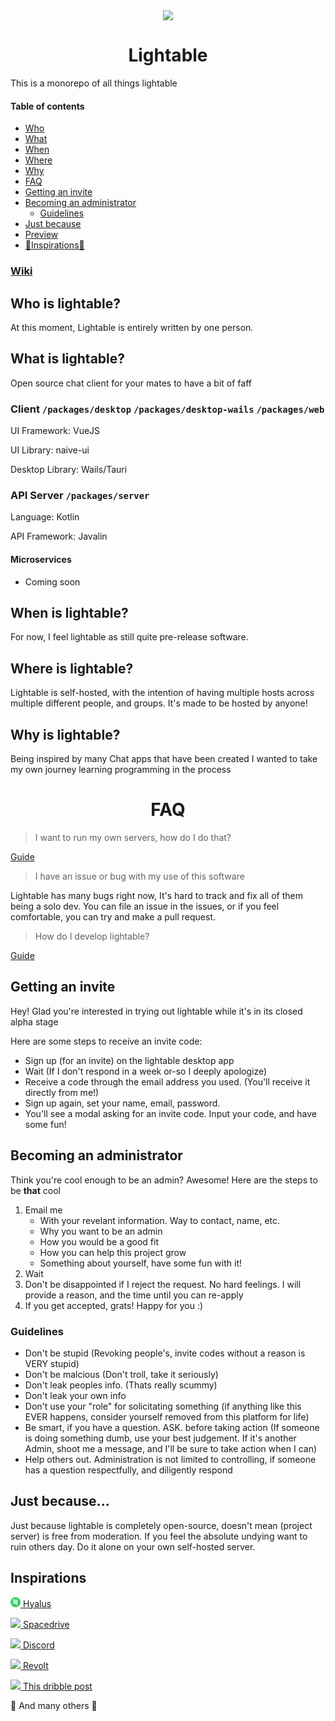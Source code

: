 <p align="center">
<img src="https://github.com/brys0/Lightable/blob/pre-alpha/assets/Lightable-Logo.png?raw=true" height="256" align="center">
</p>

<h1 align="center">Lightable</h1>

This is a monorepo of all things lightable

#### Table of contents
* [Who](https://github.com/brys0/Lightable#who-is-lightable#Who-is-lightable)
* [What](https://github.com/brys0/Lightable#What-is-lightable)
* [When](https://github.com/brys0/Lightable#When-is-lightable)
* [Where](https://github.com/brys0/Lightable#Where-is-lightable)
* [Why](https://github.com/brys0/Lightable#Why-is-lightable)
* [FAQ](https://github.com/brys0/Lightable#faq)
* [Getting an invite](https://github.com/Lightable#Getting-an-invite)
* [Becoming an administrator](https://github.com/brys0/Lightable#becoming-an-administrator)
  - [Guidelines](https://github.com/brys0/Lightable#guidelines)
* [Just because](https://github.com/brys0/Lightable#just-because)
* [Preview]()
* [💖Inspirations💖](https://github.com/brys0/Lightable#Inspirations)
### [Wiki](https://github.com/brys0/Lightable/wiki)

## Who is lightable?

At this moment, Lightable is entirely written by one person.

## What is lightable?

Open source chat client for your mates to have a bit of faff

### Client `/packages/desktop` `/packages/desktop-wails` `/packages/web`

UI Framework: VueJS

UI Library: naive-ui

Desktop Library: Wails/Tauri

### API Server `/packages/server`

Language: Kotlin

API Framework: Javalin

#### Microservices

* Coming soon

## When is lightable?

For now, I feel lightable as still quite pre-release software.

## Where is lightable?

Lightable is self-hosted, with the intention of having multiple hosts across multiple different people, and groups. It's made to be hosted by anyone!

## Why is lightable?

Being inspired by many Chat apps that have been created I wanted to take my own journey learning programming in the process

<h1 align="center">FAQ</h1>

> I want to run my own servers, how do I do that?

[Guide](https://github.com/brys0/Lightable/wiki/Selfhost)

> I have an issue or bug with my use of this software

Lightable has many bugs right now, It's hard to track and fix all of them being a solo dev. 
You can file an issue in the issues, or if you feel comfortable, you can try and make a pull request.

> How do I develop lightable?

[Guide](https://github.com/brys0/Lightable/wiki/Development)

## Getting an invite 

Hey! Glad you're interested in trying out lightable while it's in its closed alpha stage

Here are some steps to receive an invite code:

* Sign up (for an invite) on the lightable desktop app
* Wait (If I don't respond in a week or-so I deeply apologize) 
* Receive a code through the email address you used. (You'll receive it directly from me!)
* Sign up again, set your name, email, password. 
* You'll see a modal asking for an invite code. Input your code, and have some fun!

## Becoming an administrator

Think you're cool enough to be an admin? Awesome! 
Here are the steps to be **that** cool 

1. Email me 
    - With your revelant information. Way to contact, name, etc.
    - Why you want to be an admin
    - How you would be a good fit
    - How you can help this project grow
    - Something about yourself, have some fun with it!
2. Wait
3. Don't be disappointed if I reject the request. No hard feelings. I will provide a reason, and the time until you can re-apply
4. If you get accepted, grats! Happy for you :)

### Guidelines

* Don't be stupid (Revoking people's, invite codes without a reason is VERY stupid)
* Don't be malcious (Don't troll, take it seriously)
* Don't leak peoples info. (Thats really scummy)
* Don't leak your own info 
* Don't use your "role" for solicitating something (if anything like this EVER happens, consider yourself removed from this platform for life)
* Be smart, if you have a question. ASK. before taking action (If someone is doing something dumb, use your best judgement. If it's another Admin, shoot me a message, and I'll be sure to take action when I can)
* Help others out. Administration is not limited to controlling, if someone has a question respectfully, and diligently respond

## Just because...

Just because lightable is completely open-source, doesn't mean (project server) is free from moderation. If you feel the absolute undying want to ruin others day. Do it alone on your own self-hosted server. 
## Inspirations

<a href="https://hyalus.app/" target="_blank">
  <p>
    <img src="https://raw.githubusercontent.com/atriplex-co/hyalus/master/packages/client-web/src/assets/images/icon-circle.png" height="16">
    Hyalus
  </p>
</a>
<a href="https://spacedrive.com/" target="_blank">
  <p>
    <img src="https://www.spacedrive.com/assets/logo.55968170.png" height="16">
    Spacedrive 
  </p>
</a>
<a href="https://discord.com/" target="_blank">
  <p>
    <img src="https://discord.com/assets/847541504914fd33810e70a0ea73177e.ico" height="16">
    Discord
  </p>
</a>
<a href="https://revolt.chat/" target="_blank">
  <p>
    <img src="https://revolt.chat/favicon.ico" height="16">
    Revolt
  </p>
</a>
<a href="https://dribbble.com/shots/13944513-Team-Chat-App-VisualExploration/" target="_blank">
  <p>
    <img src="https://cdn.dribbble.com/users/1750819/avatars/small/7d8b1659d63025758603ef1b9f71c721.jpg?1639583578" height="16">
    This dribble post
  </p>
</a>
<p>
  💖 And many others 💖
</p>

